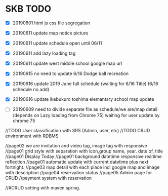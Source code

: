 # SKB TODO
 - [x] 20190601 html js css file segregation
 - [x] 20190611 update map notice picture
 - [x] 20190611 update schedule open until 06/11
 - [x] 20190611 add lazy loading tag
 - [x] 20190611 update west middle school google map url
 - [x] 20190615 no need to update 6/16 Dodge ball recreation
 - [x] 20190616 update 2019 June full schedule (waiting for 6/16 Title) (6/16 schedule no add)
 - [x] 20190616 update ikebukuro toshima elemantary school map update

- [ ] 20190609 need to divide separate file as schedule/we are/map detail (depends on Lazy loading from Chrome 75) waiting for user update by chrome 75


//TODO User classification with SRS (Admin, user, etc)
//TODO CRUD environment with RDBMS

//page02 we are invitation and video tag, image tag with responsive
//page01 grid style with separation with icon,group name, year. date of, title
//page01 Display Today
//page01 background datetime responsive realtime reflection
//page01 automatic update with current datetime plus next fortnight.
//page03 map detail with each place incl google map and image with description
//page04 reservation status
//page05 Admin page for CRUD
//payment system with reservation

 
//#CRUD setting with maven spring.